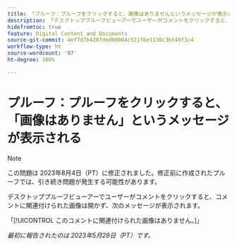 ```yaml
---
title: 「プルーフ：プルーフをクリックすると、画像はありませんというメッセージが表示される」
description: 「デスクトッププルーフビューアーでユーザーがコメントをクリックすると、コメントに関連付けられた画像は開かず、メッセージが表示されます。」
hidefromtoc: true
feature: Digital Content and Documents
source-git-commit: 4ef7d7b4287ded00084c521f6e1130c3b549f3c4
workflow-type: ht
source-wordcount: '97'
ht-degree: 100%

---
```



# プルーフ：プルーフをクリックすると、「画像はありません」というメッセージが表示される

>[!NOTE]
>
>この問題は 2023年8月4日（PT）に修正されました。修正前に作成されたプルーフでは、引き続き問題が発生する可能性があります。

デスクトッププルーフビューアーでユーザーがコメントをクリックすると、コメントに関連付けられた画像は開かず、次のメッセージが表示されます。

「[!UICONTROL このコメントに関連付けられた画像はありません。]」

_最初に報告されたのは 2023年5月29日（PT）です。_
